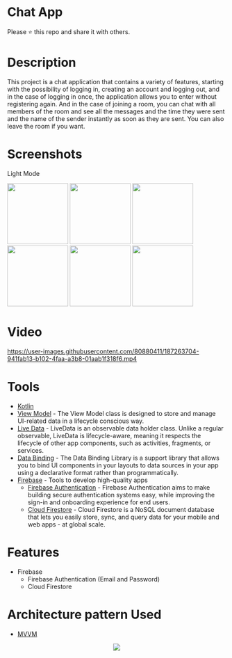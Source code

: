 # Chat App

Please ⭐️ this repo and share it with others.


# Description
This project is a chat application that contains a variety of features, starting with the possibility of logging in,
creating an account and logging out, and in the case of logging in once,
the application allows you to enter without registering again. And in the case of joining a room,
you can chat with all members of the room and see all the messages and the time they were sent and the name of the sender instantly as soon as they are sent.
You can also leave the room if you want.

# Screenshots
Light Mode

<div>
  <img src="https://user-images.githubusercontent.com/80880411/187243403-9021c7cd-d626-47db-ba68-a74e3c4c9c92.png"  width="140">
  <img src="https://user-images.githubusercontent.com/80880411/187243413-40908115-f0a4-46d9-aaa4-066b6d32fcad.png"  width="140">
  <img src="https://user-images.githubusercontent.com/80880411/187243423-991f6dd2-3150-439e-86e1-ad4a95b6ac02.png"  width="140">
  <img src="https://user-images.githubusercontent.com/80880411/187243374-f5037bb3-ac97-4621-9dc2-79ec515c242b.png"  width="140">
  <img src="https://user-images.githubusercontent.com/80880411/187243389-8c33cc65-9964-4c77-9be7-5b6669f12d88.png"  width="140">
  <img src="https://user-images.githubusercontent.com/80880411/187243395-f88b877c-844f-4511-a068-4d89a8a690fc.png"  width="140">
</div>

# Video
https://user-images.githubusercontent.com/80880411/187263704-941fab13-b102-4faa-a3b8-01aab1f318f6.mp4

# Tools
* [Kotlin](https://kotlinlang.org/) 
* [View Model](https://bit.ly/3e43P79) - The View Model class is designed to store and manage UI-related data in a lifecycle conscious way.
* [Live Data](https://bit.ly/3KuahQR) - LiveData is an observable data holder class. Unlike a regular observable, LiveData is lifecycle-aware, meaning it respects the lifecycle of other app components, such as activities, fragments, or services.
* [Data Binding](https://bit.ly/3PVsjNc) - The Data Binding Library is a support library that allows you to bind UI components in your layouts to data sources in your app using a declarative format rather than programmatically.
* [Firebase](https://firebase.google.com/docs) - Tools to develop high-quality apps 
  * [Firebase Authentication](https://bit.ly/3RlAfZd) - Firebase Authentication aims to make building secure authentication systems easy, while improving the sign-in and onboarding experience for end users.
  * [Cloud Firestore](https://bit.ly/3RhWqPL) - Cloud Firestore is a NoSQL document database that lets you easily store, sync, and query data for your mobile and web apps - at global scale.

# Features
* Firebase
   * Firebase Authentication (Email and Password)
   * Cloud Firestore

# Architecture pattern Used
* [MVVM](https://developer.android.com/jetpack/guide)

<p align="center">

<img src="https://user-images.githubusercontent.com/86564639/166422026-4a5f4f9b-44b6-44c7-b4c6-852be532b41f.png">
</p>
